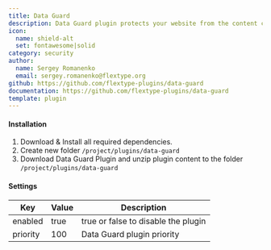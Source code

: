 ```yaml
---
title: Data Guard
description: Data Guard plugin protects your website from the content copying.
icon:
  name: shield-alt
  set: fontawesome|solid
category: security
author:
  name: Sergey Romanenko
  email: sergey.romanenko@flextype.org
github: https://github.com/flextype-plugins/data-guard
documentation: https://github.com/flextype-plugins/data-guard
template: plugin
---
```


#### Installation

1. Download & Install all required dependencies.
2. Create new folder `/project/plugins/data-guard`
3. Download Data Guard Plugin and unzip plugin content to the folder `/project/plugins/data-guard`

#### Settings

| Key | Value | Description |
|---|---|---|
| enabled | true | true or false to disable the plugin |
| priority | 100 | Data Guard plugin priority |
